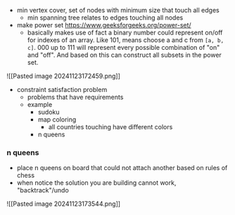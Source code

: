 - min vertex cover, set of nodes with minimum size that touch all edges
	- min spanning tree relates to edges touching all nodes
- make power set https://www.geeksforgeeks.org/power-set/
	- basically makes use of fact a binary number could represent on/off for indexes of an array. Like 101, means choose a and c from `[a, b, c]`. 000 up to 111 will represent every possible combination of "on" and "off". And based on this can construct all subsets in the power set.

![[Pasted image 20241123172459.png]]

- constraint satisfaction problem
	- problems that have requirements
	- example
		- sudoku
		- map coloring
			- all countries touching have different colors
		- n queens
### n queens
- place n queens on board that could not attach another based on rules of chess
- when notice the solution you are building cannot work,  "backtrack"/undo

![[Pasted image 20241123173544.png]]